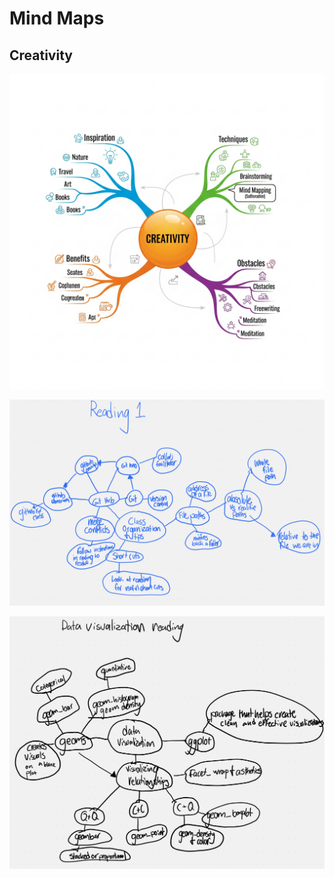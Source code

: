 # Mind Maps

## Creativity

![0808-mind_map_example.jpg](0808-mind_map_example.jpg)

![MMDD-0905-files.png](MMDD-0905-files.png)

![MMDD-0908-visualization.png](MMDD-0908-visualization.png)
